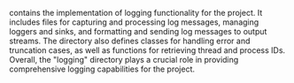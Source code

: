contains the implementation of logging functionality for the project. It includes files for capturing and processing log messages, managing loggers and sinks, and formatting and sending log messages to output streams. The directory also defines classes for handling error and truncation cases, as well as functions for retrieving thread and process IDs. Overall, the "logging" directory plays a crucial role in providing comprehensive logging capabilities for the project.